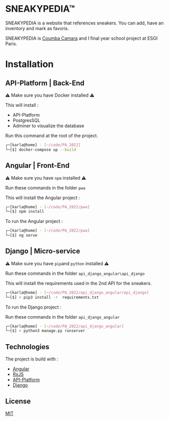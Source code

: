 # SNEAKYPEDIA™

SNEAKYPEDIA is a website that references sneakers. You can add, have an inventory and mark as favoris.

SNEAKYPEDIA is [Coumba Camara](https://github.com/kumatata) and I final year school project at ESGI Paris.

# Installation

## API-Platform | Back-End

⚠️ Make sure you have Docker installed ⚠️

This will install :

- API-Platform
- PostgresSQL
- Adminer to visualize the database

Run this command at the root of the project.

```bash
┌─[karla@home] - [~/code/PA_2022]
└─[$] docker-compose up --build
```

## Angular | Front-End
⚠️ Make sure you have `npm` installed ⚠️

Run these commands in the folder `pwa`

This will install the Angular project :

```bash
┌─[karla@home] - [~/code/PA_2022/pwa]
└─[$] npm install
```

To run the Angular project :

```bash
┌─[karla@home] - [~/code/PA_2022/pwa]
└─[$] ng serve
```

## Django | Micro-service
⚠️ Make sure you have `pip`and `python` installed ⚠️

Run these commands in the folder `api_django_angular\api_django`


This will install the requirements used in the 2nd API for the sneakers.

```bash
┌─[karla@home] - [~/code/PA_2022/api_django_angular/api_django]
└─[$] > pip3 install -r  requirements.txt
```

To run the Django project :

Run these commands in the folder `api_django_angular`

```bash
┌─[karla@home] - [~/code/PA_2022/api_django_angular]
└─[$] > python3 manage.py runserver
```

## Technologies

The project is build with :

- [Angular](https://angular.io/)
- [RxJS](https://rxjs.dev/)
- [API-Platform](https://api-platform.com/)
- [Django](https://www.djangoproject.com/)

## License

[MIT](https://choosealicense.com/licenses/mit/)
